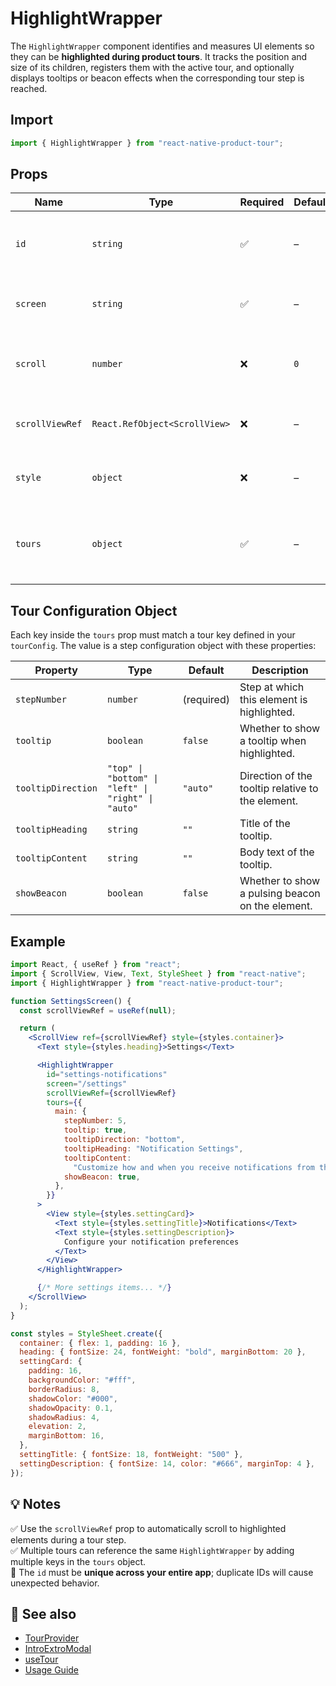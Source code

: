 # HighlightWrapper

The `HighlightWrapper` component identifies and measures UI elements so they can be **highlighted during product tours**. It tracks the position and size of its children, registers them with the active tour, and optionally displays tooltips or beacon effects when the corresponding tour step is reached.


## Import

```js
import { HighlightWrapper } from "react-native-product-tour";
```


## Props

| Name            | Type                          | Required | Default | Description                                    |
| --------------- | ----------------------------- | -------- | ------- | ---------------------------------------------- |
| `id`            | `string`                      | ✅       | –       | Unique identifier for the highlighted element. |
| `screen`        | `string`                      | ✅       | –       | Screen path where the element appears.         |
| `scroll`        | `number`                      | ❌      | `0`     | Optional vertical scroll offset for precise positioning. |
| `scrollViewRef` | `React.RefObject<ScrollView>` | ❌      | –       | Reference to a ScrollView for automatic scrolling. |
| `style`         | `object`                      | ❌      | –       | Optional style applied to the wrapper.         |
| `tours`         | `object`                      | ✅       | –       | Tour configuration object mapping tour IDs to step details. |


## Tour Configuration Object

Each key inside the `tours` prop must match a tour key defined in your `tourConfig`. The value is a step configuration object with these properties:

| Property           | Type                                               | Default    | Description                                      |
| ------------------ | -------------------------------------------------- | ---------- | ------------------------------------------------ |
| `stepNumber`       | `number`                                           | (required) | Step at which this element is highlighted.       |
| `tooltip`          | `boolean`                                          | `false`    | Whether to show a tooltip when highlighted.      |
| `tooltipDirection` | `"top" \| "bottom" \| "left" \| "right" \| "auto"` | `"auto"`   | Direction of the tooltip relative to the element.|
| `tooltipHeading`   | `string`                                           | `""`       | Title of the tooltip.                            |
| `tooltipContent`   | `string`                                           | `""`       | Body text of the tooltip.                        |
| `showBeacon`       | `boolean`                                          | `false`    | Whether to show a pulsing beacon on the element. |


## Example

```jsx
import React, { useRef } from "react";
import { ScrollView, View, Text, StyleSheet } from "react-native";
import { HighlightWrapper } from "react-native-product-tour";

function SettingsScreen() {
  const scrollViewRef = useRef(null);

  return (
    <ScrollView ref={scrollViewRef} style={styles.container}>
      <Text style={styles.heading}>Settings</Text>

      <HighlightWrapper
        id="settings-notifications"
        screen="/settings"
        scrollViewRef={scrollViewRef}
        tours={{
          main: {
            stepNumber: 5,
            tooltip: true,
            tooltipDirection: "bottom",
            tooltipHeading: "Notification Settings",
            tooltipContent:
              "Customize how and when you receive notifications from the app.",
            showBeacon: true,
          },
        }}
      >
        <View style={styles.settingCard}>
          <Text style={styles.settingTitle}>Notifications</Text>
          <Text style={styles.settingDescription}>
            Configure your notification preferences
          </Text>
        </View>
      </HighlightWrapper>

      {/* More settings items... */}
    </ScrollView>
  );
}

const styles = StyleSheet.create({
  container: { flex: 1, padding: 16 },
  heading: { fontSize: 24, fontWeight: "bold", marginBottom: 20 },
  settingCard: {
    padding: 16,
    backgroundColor: "#fff",
    borderRadius: 8,
    shadowColor: "#000",
    shadowOpacity: 0.1,
    shadowRadius: 4,
    elevation: 2,
    marginBottom: 16,
  },
  settingTitle: { fontSize: 18, fontWeight: "500" },
  settingDescription: { fontSize: 14, color: "#666", marginTop: 4 },
});
```


## 💡 Notes

✅ Use the `scrollViewRef` prop to automatically scroll to highlighted elements during a tour step.  
✅ Multiple tours can reference the same `HighlightWrapper` by adding multiple keys in the `tours` object.  
🚨 The `id` must be **unique across your entire app**; duplicate IDs will cause unexpected behavior.


## 🔗 See also

- [TourProvider](./TourProvider.md)
- [IntroExtroModal](./IntroExtroModal.md)
- [useTour](./useTour.md)
- [Usage Guide](../usage.md)
